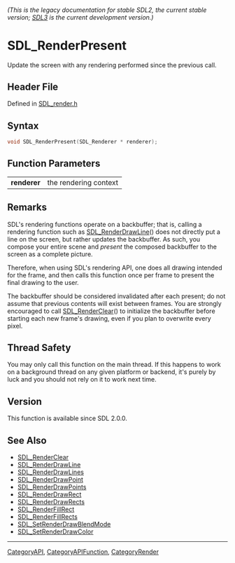 ###### (This is the legacy documentation for stable SDL2, the current stable version; [SDL3](https://wiki.libsdl.org/SDL3/) is the current development version.)
# SDL_RenderPresent

Update the screen with any rendering performed since the previous call.

## Header File

Defined in [SDL_render.h](https://github.com/libsdl-org/SDL/blob/SDL2/include/SDL_render.h)

## Syntax

```c
void SDL_RenderPresent(SDL_Renderer * renderer);

```

## Function Parameters

|                  |                       |
| ---------------- | --------------------- |
| **renderer**     | the rendering context |

## Remarks

SDL's rendering functions operate on a backbuffer; that is, calling a
rendering function such as [SDL_RenderDrawLine](SDL_RenderDrawLine)() does
not directly put a line on the screen, but rather updates the backbuffer.
As such, you compose your entire scene and *present* the composed
backbuffer to the screen as a complete picture.

Therefore, when using SDL's rendering API, one does all drawing intended
for the frame, and then calls this function once per frame to present the
final drawing to the user.

The backbuffer should be considered invalidated after each present; do not
assume that previous contents will exist between frames. You are strongly
encouraged to call [SDL_RenderClear](SDL_RenderClear)() to initialize the
backbuffer before starting each new frame's drawing, even if you plan to
overwrite every pixel.

## Thread Safety

You may only call this function on the main thread. If this happens to work
on a background thread on any given platform or backend, it's purely by
luck and you should not rely on it to work next time.

## Version

This function is available since SDL 2.0.0.

## See Also

- [SDL_RenderClear](SDL_RenderClear)
- [SDL_RenderDrawLine](SDL_RenderDrawLine)
- [SDL_RenderDrawLines](SDL_RenderDrawLines)
- [SDL_RenderDrawPoint](SDL_RenderDrawPoint)
- [SDL_RenderDrawPoints](SDL_RenderDrawPoints)
- [SDL_RenderDrawRect](SDL_RenderDrawRect)
- [SDL_RenderDrawRects](SDL_RenderDrawRects)
- [SDL_RenderFillRect](SDL_RenderFillRect)
- [SDL_RenderFillRects](SDL_RenderFillRects)
- [SDL_SetRenderDrawBlendMode](SDL_SetRenderDrawBlendMode)
- [SDL_SetRenderDrawColor](SDL_SetRenderDrawColor)

----
[CategoryAPI](CategoryAPI), [CategoryAPIFunction](CategoryAPIFunction), [CategoryRender](CategoryRender)

